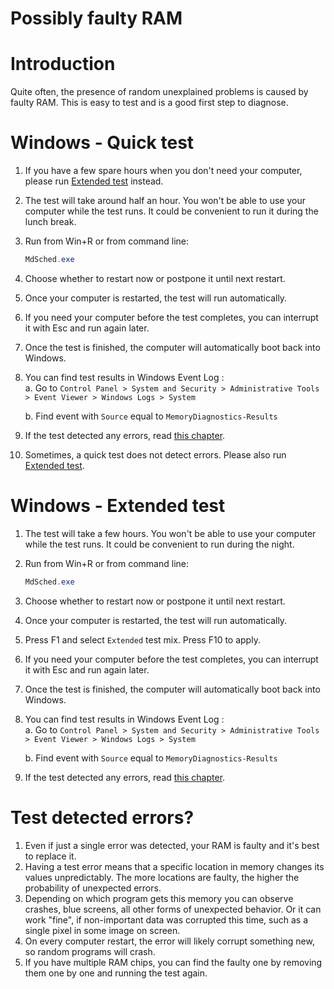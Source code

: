 # Possibly faulty RAM

# Introduction

Quite often, the presence of random unexplained problems is caused by
faulty RAM. This is easy to test and is a good first step to diagnose.

# Windows - Quick test

1.  If you have a few spare hours when you don't need your computer,
    please run [Extended test](#windows---extended-test)
    instead.

2.  The test will take around half an hour. You won't be able to use
    your computer while the test runs. It could be convenient to run it
    during the lunch break.

3.  Run from Win+R or from command line:



    ``` java
    MdSched.exe
    ```



4.  Choose whether to restart now or postpone it until next restart.

5.  Once your computer is restarted, the test will run automatically.

6.  If you need your computer before the test completes, you can
    interrupt it with Esc and run again later.

7.  Once the test is finished, the computer will automatically boot back
    into Windows.

8.  You can find test results in Windows Event Log :  
    a. Go to
    `Control Panel > System and Security > Administrative Tools > Event Viewer > Windows Logs > System`

    b\. Find event with `Source` equal to `MemoryDiagnostics-Results`

9.  If the test detected any errors, read [this chapter](#test-detected-errors).

10. Sometimes, a quick test does not detect errors. Please also run
    [Extended test](#windows---extended-test).

# Windows - Extended test

1.  The test will take a few hours. You won't be able to use your
    computer while the test runs. It could be convenient to run during
    the night.

2.  Run from Win+R or from command line:



    ``` java
    MdSched.exe
    ```



3.  Choose whether to restart now or postpone it until next restart.

4.  Once your computer is restarted, the test will run automatically.

5.  Press F1 and select `Extended` test mix. Press F10 to apply.

6.  If you need your computer before the test completes, you can
    interrupt it with Esc and run again later.

7.  Once the test is finished, the computer will automatically boot back
    into Windows.

8.  You can find test results in Windows Event Log :  
    a. Go to
    `Control Panel > System and Security > Administrative Tools > Event Viewer > Windows Logs > System`

    b\. Find event with `Source` equal to `MemoryDiagnostics-Results`

9.  If the test detected any errors, read [this chapter](#test-detected-errors).

# Test detected errors?

1.  Even if just a single error was detected, your RAM is faulty and
    it's best to replace it.
2.  Having a test error means that a specific location in memory changes
    its values unpredictably. The more locations are faulty, the higher
    the probability of unexpected errors.
3.  Depending on which program gets this memory you can observe crashes,
    blue screens, all other forms of unexpected behavior. Or it can work
    "fine", if non-important data was corrupted this time, such as a
    single pixel in some image on screen.
4.  On every computer restart, the error will likely corrupt something
    new, so random programs will crash.
5.  If you have multiple RAM chips, you can find the faulty one by
    removing them one by one and running the test again.
